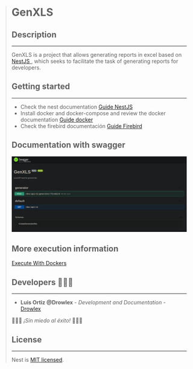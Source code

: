 > # GenXLS
>
> ## Description
> ___
> GenXLS is a project that allows generating reports in excel based on <a href="https://nestjs.com/" target="_blank"> NestJS </a>, which seeks to facilitate the task of generating reports for developers.
> ## Getting started
> ___
> * Check the nest documentation [Guide NestJS](https://docs.nestjs.com)
> * Install docker and docker-compose and review the docker documentation [Guide docker](https://docs.docker.com/)
> * Check the firebird documentación [Guide Firebird](https://firebirdsql.org/en/reference-manuals/)
> ## Documentation with swagger
> ![Swagger](img/foto001.png)
> ## More execution information
> [Execute With Dockers](README_DOCKERS.md)
> ## Developers 👨‍💻🔥
> ___
>   * **Luis Ortiz @Drowlex** - *Development and Documentation* - [Drowlex](https://github.com/Drowlex)
>
>   🎉👨‍💻 _¡Sin miedo al éxito!_ 👨‍💻🎉
>
> ## License
> ___
> Nest is [MIT licensed](LICENSE).